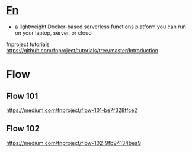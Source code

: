 # [Fn](https://github.com/fnproject)

- a lightweight Docker-based serverless functions platform you can run on your laptop, server, or cloud


fnproject tutorials
https://github.com/fnproject/tutorials/tree/master/Introduction




# Flow
## Flow 101
https://medium.com/fnproject/flow-101-be7f328ffce2

## Flow 102
https://medium.com/fnproject/flow-102-9fb94134bea9

